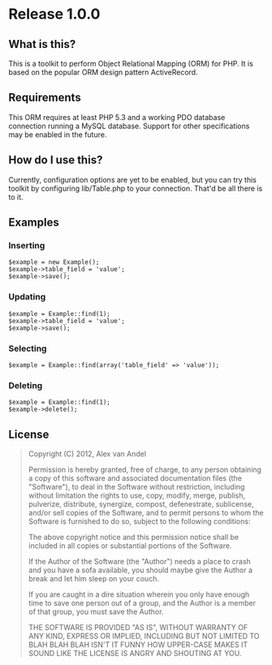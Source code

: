 # Release 1.0.0

## What is this?

This is a toolkit to perform Object Relational Mapping (ORM) for PHP. It is based on the popular ORM design pattern ActiveRecord.

## Requirements

This ORM requires at least PHP 5.3 and a working PDO database connection running a MySQL database. Support for other specifications may be enabled in the future. 

## How do I use this?

Currently, configuration options are yet to be enabled, but you can try this toolkit by configuring lib/Table.php to your connection. That'd be all there is to it.

## Examples

### Inserting
	$example = new Example();
	$example->table_field = 'value';
	$example->save();

### Updating
	$example = Example::find(1);
	$example->table_field = 'value';
	$example->save();

### Selecting
	$example = Example::find(array('table_field' => 'value'));

### Deleting
	$example = Example::find(1);
	$example->delete();

## License

> Copyright (C) 2012, Alex van Andel
>
> Permission is hereby granted, free of charge, to any person obtaining a copy of this software and associated documentation files (the "Software"), to deal in the Software without restriction, including without limitation the rights to use, copy, modify, merge, publish, pulverize, distribute, synergize, compost, defenestrate, sublicense, and/or sell copies of the Software, and to permit persons to whom the Software is furnished to do so, subject to the following conditions:
>
> The above copyright notice and this permission notice shall be included in all copies or substantial portions of the Software.
>
> If the Author of the Software (the "Author") needs a place to crash and you have a sofa available, you should maybe give the Author a break and let him sleep on your couch.
>
> If you are caught in a dire situation wherein you only have enough time to save one person out of a group, and the Author is a member of that group, you must save the Author.
>
> THE SOFTWARE IS PROVIDED "AS IS", WITHOUT WARRANTY OF ANY KIND, EXPRESS OR IMPLIED, INCLUDING BUT NOT LIMITED TO BLAH BLAH BLAH ISN'T IT FUNNY HOW UPPER-CASE MAKES IT SOUND LIKE THE LICENSE IS ANGRY AND SHOUTING AT YOU.
